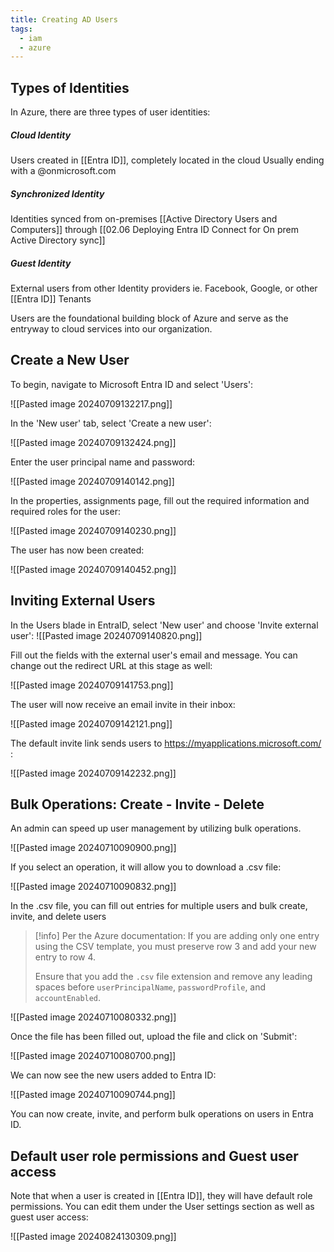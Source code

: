 ```yaml
---
title: Creating AD Users
tags:
  - iam
  - azure
---
```

## Types of Identities
In Azure, there are three types of user identities:

##### Cloud Identity
Users created in [[Entra ID]], completely located in the cloud
Usually ending with a @onmicrosoft.com
##### Synchronized Identity
Identities synced from on-premises [[Active Directory Users and Computers]] through [[02.06 Deploying Entra ID Connect for On prem Active Directory sync]]

##### Guest Identity
External users from other Identity providers ie. Facebook, Google, or other [[Entra ID]] Tenants


Users are the foundational building block of Azure and serve as the entryway to cloud services into our organization.

## Create a New User

To begin, navigate to Microsoft Entra ID and select 'Users':

![[Pasted image 20240709132217.png]]

In the 'New user' tab, select 'Create a new user':

![[Pasted image 20240709132424.png]]

Enter the user principal name and password:

![[Pasted image 20240709140142.png]]

In the properties, assignments page, fill out the required information and required roles for the user:

![[Pasted image 20240709140230.png]]

The user has now been created:

![[Pasted image 20240709140452.png]]

## Inviting External Users
In the Users blade in EntraID, select 'New user' and choose 'Invite external user':
![[Pasted image 20240709140820.png]]

Fill out the fields with the external user's email and message. You can change out the redirect URL at this stage as well:

![[Pasted image 20240709141753.png]]

The user will now receive an email invite in their inbox:

![[Pasted image 20240709142121.png]]

The default invite link sends users to https://myapplications.microsoft.com/ :

![[Pasted image 20240709142232.png]]
## Bulk Operations: Create - Invite - Delete
An admin can speed up user management by utilizing bulk operations. 

![[Pasted image 20240710090900.png]]

If you select an operation, it will allow you to download a .csv file:

![[Pasted image 20240710090832.png]]

In the .csv file, you can fill out entries for multiple users and bulk create, invite, and delete users

> [!info] Per the Azure documentation:
>If you are adding only one entry using the CSV template, you must preserve row 3 and add your new entry to row 4. 
>
>Ensure that you add the `.csv` file extension and remove any leading spaces before `userPrincipalName`, `passwordProfile`, and `accountEnabled`.

![[Pasted image 20240710080332.png]]

Once the file has been filled out, upload the file and click on 'Submit':

![[Pasted image 20240710080700.png]]

We can now see the new users added to Entra ID:

![[Pasted image 20240710090744.png]]

You can now create, invite, and perform bulk operations on users in Entra ID. 

## Default user role permissions and Guest user access
Note that when a user is created in [[Entra ID]], they will have default role permissions. You can edit them under the User settings section as well as guest user access:

![[Pasted image 20240824130309.png]]
